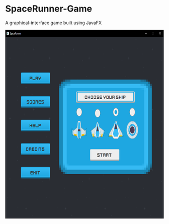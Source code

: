 # SpaceRunner-Game
A graphical-interface game built using JavaFX

<img src="https://github.com/czaacza/SpaceRunner-Game/blob/master/img/startMenuImg.PNG" width="770" height="600" />

